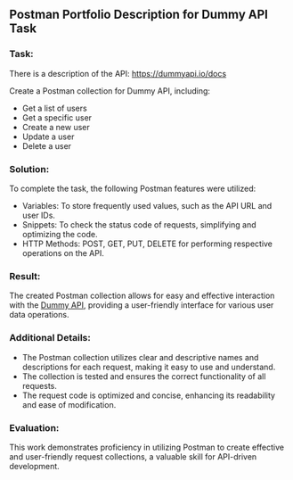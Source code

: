 
## Postman Portfolio Description for Dummy API Task
### Task:

There is a description of the API: https://dummyapi.io/docs

Create a Postman collection for Dummy API, including:

*   Get a list of users  
*   Get a specific user  
*   Create a new user  
*   Update a user  
*   Delete a user  

### Solution:

To complete the task, the following Postman features were utilized:

*   Variables: To store frequently used values, such as the API URL and user IDs.  
*   Snippets: To check the status code of requests, simplifying and optimizing the code.  
*   HTTP Methods: POST, GET, PUT, DELETE for performing respective operations on the API.  

### Result:

The created Postman collection allows for easy and effective interaction with the [Dummy API](https://dummyapi.io/docs "Dummy API"), providing a user-friendly interface for various user data operations.

### Additional Details:

*   The Postman collection utilizes clear and descriptive names and descriptions for each request, making it easy to use and understand.  
*   The collection is tested and ensures the correct functionality of all requests.  
*   The request code is optimized and concise, enhancing its readability and ease of modification.  

### Evaluation:

This work demonstrates proficiency in utilizing Postman to create effective and user-friendly request collections, a valuable skill for API-driven development.

